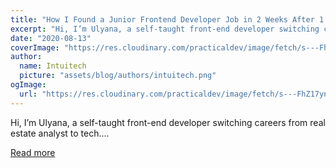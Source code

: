 ```yaml
---
title: "How I Found a Junior Frontend Developer Job in 2 Weeks After 1 Year of Self-learning"
excerpt: "Hi, I’m Ulyana, a self-taught front-end developer switching careers from real estate analyst to tech...."
date: "2020-08-13"
coverImage: "https://res.cloudinary.com/practicaldev/image/fetch/s---FhZ17yn--/c_imagga_scale,f_auto,fl_progressive,h_420,q_auto,w_1000/https://dev-to-uploads.s3.amazonaws.com/i/mad8dhrv1vhfbkzz392d.png"
author:
  name: Intuitech
  picture: "assets/blog/authors/intuitech.png"
ogImage:
  url: "https://res.cloudinary.com/practicaldev/image/fetch/s---FhZ17yn--/c_imagga_scale,f_auto,fl_progressive,h_420,q_auto,w_1000/https://dev-to-uploads.s3.amazonaws.com/i/mad8dhrv1vhfbkzz392d.png"
---
```


Hi, I’m Ulyana, a self-taught front-end developer switching careers from real estate analyst to tech....

[Read more](https://dev.to/ulyavrubel/how-i-found-a-junior-frontend-developer-job-in-2-weeks-after-1-year-of-self-learning-1lbn)
